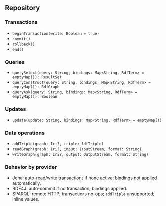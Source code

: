 ## Repository

### Transactions
- `beginTransaction(write: Boolean = true)`
- `commit()`
- `rollback()`
- `end()`

### Queries
- `querySelect(query: String, bindings: Map<String, RdfTerm> = emptyMap()): ResultSet`
- `queryConstruct(query: String, bindings: Map<String, RdfTerm> = emptyMap()): RdfGraph`
- `queryAsk(query: String, bindings: Map<String, RdfTerm> = emptyMap()): Boolean`

### Updates
- `update(update: String, bindings: Map<String, RdfTerm> = emptyMap())`

### Data operations
- `addTriple(graph: Iri?, triple: RdfTriple)`
- `readGraph(graph: Iri?, input: InputStream, format: String)`
- `writeGraph(graph: Iri?, output: OutputStream, format: String)`

### Behavior by provider
- Jena: auto-read/write transactions if none active; bindings not applied automatically.
- RDF4J: auto-commit if no transaction; bindings applied.
- SPARQL: remote HTTP; transactions no-ops; `addTriple` unsupported; inline values.

